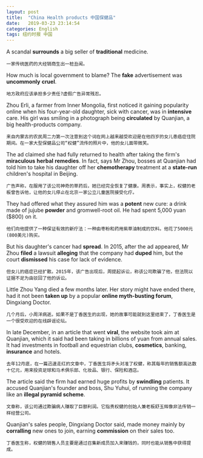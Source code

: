 ```yaml
---
layout: post
title:  "China Health products 中国保健品"
date:   2019-03-23 23:14:54
categories: English
tags: 纽约时报 中国
---
```






A scandal **surrounds** a big seller of **traditional** medicine.

`一家传统医药的大经销商生出一桩丑闻。`

How much is local government to blame? The **fake** advertisement was **uncommonly** **cruel**.

`地方政府应该承担多少责任?虚假广告异常残忍。`

Zhou Erli, a farmer from Inner Mongolia, first noticed it gaining popularity online when his four-year-old daughter, sick with cancer, was in **intensive** care. His girl was smiling in a photograph being **circulated** by Quanjian, a big health-products company.

`来自内蒙古的农民周二力第一次注意到这个词在网上越来越受欢迎是在他四岁的女儿患癌症住院期间。在一家大型保健品公司“权健”流传的照片中，他的女儿面带微笑。`

The ad claimed she had fully returned to health after taking the firm's **miraculous** **herbal** **remedies**. In fact, says Mr Zhou, bosses at Quanjian had told him to take his daughter off her **chemotherapy** treatment at a **state-run** children's hospital in Beijing.

`广告声称，在服用了该公司神奇的草药后，她已经完全恢复了健康。周表示，事实上，权健的老板曾告诉他，让他的女儿停止在北京一家公立儿童医院接受化疗。`

They had offered what they assured him was a **potent** new cure: a drink made of jujube **powder** and gromwell-root oil. He had spent 5,000 yuan ($800) on it.

`他们向他提供了一种保证有效的新疗法：一种由枣粉和药用紫草油制成的饮料。他花了5000元(800美元)购买。`

But his daughter's cancer had **spread**. In 2015, after the ad appeared, Mr Zhou **filed** a lawsuit **alleging** that the company had **duped** him, but the court **dismissed** his case for lack of evidence.

`但女儿的癌症已经扩散。2015年，该广告出现后，周提起诉讼，称该公司欺骗了他，但法院以证据不足为由驳回了他的诉讼。`

Little Zhou Yang died a few months later. Her story might have ended there, had it not been **taken up** by a popular **online myth-busting forum**, Dingxiang Doctor.

`几个月后，小周洋病逝。如果不是丁香医生的出现，她的故事可能就到这里结束了，丁香医生是一个很受欢迎的在线辟谣论坛。`

In late December, in an article that went **viral**, the website took aim at Quanjian, which it said had been taking in billions of yuan from annual sales. It had investments in football and equestrian clubs, **cosmetics**, banking, **insurance** and hotels.

`去年12月底，在一篇迅速走红的文章中，丁香医生将矛头对准了权健，称其每年的销售额高达数十亿元，用来投资足球和马术俱乐部、化妆品、银行、保险和酒店。`

The article said the firm had earned huge profits by **swindling** patients. It accused Quanjian's founder and boss, Shu Yuhui, of running the company like an **illegal pyramid scheme**.

`文章称，该公司通过欺骗病人赚取了巨额利润。它指责权健的创始人兼老板舒玉辉像非法传销一样经营公司。`

Quanjian's sales people, Dingxiang Doctor said, made money mainly by **corralling** new ones to join, earning **commission** on their sales too.

`丁香医生称，权健的销售人员主要是通过召集新成员加入来赚钱的，同时也能从销售中获得提成。`
